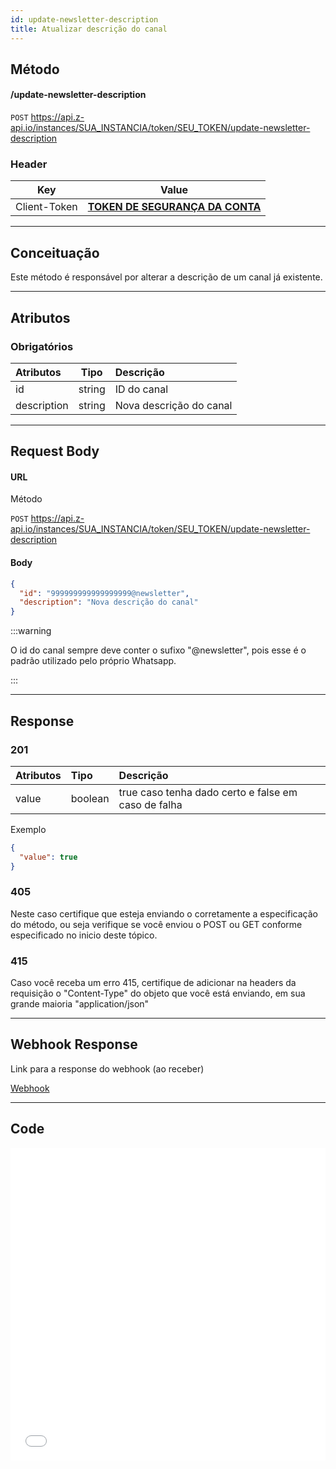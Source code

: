 ```yaml
---
id: update-newsletter-description
title: Atualizar descrição do canal
---
```


## Método

#### /update-newsletter-description

`POST` https://api.z-api.io/instances/SUA_INSTANCIA/token/SEU_TOKEN/update-newsletter-description

### Header

|      Key       |            Value            |
| :------------: |     :-----------------:     |
|  Client-Token  | **[TOKEN DE SEGURANÇA DA CONTA](../security/client-token)** |
---

## Conceituação

Este método é responsável por alterar a descrição de um canal já existente.

---

## Atributos

### Obrigatórios

| Atributos   |  Tipo  | Descrição               |
| :---------  | :----: | :---------------------- |
| id          | string | ID do canal             |
| description | string | Nova descrição do canal |


---

## Request Body

#### URL

Método

`POST` https://api.z-api.io/instances/SUA_INSTANCIA/token/SEU_TOKEN/update-newsletter-description

#### Body

```json
{
  "id": "999999999999999999@newsletter",
  "description": "Nova descrição do canal"
}
```

:::warning

O id do canal sempre deve conter o sufixo "@newsletter", pois esse é o padrão utilizado pelo próprio Whatsapp.

:::

---

## Response

### 201

| Atributos | Tipo    | Descrição                                           |
| :-------- | :------ | :-------------------------------------------------- |
| value     | boolean | true caso tenha dado certo e false em caso de falha |

Exemplo

```json
{
  "value": true
}
```

### 405

Neste caso certifique que esteja enviando o corretamente a especificação do método, ou seja verifique se você enviou o POST ou GET conforme especificado no inicio deste tópico.

### 415

Caso você receba um erro 415, certifique de adicionar na headers da requisição o "Content-Type" do objeto que você está enviando, em sua grande maioria "application/json"

---

## Webhook Response

Link para a response do webhook (ao receber)

[Webhook](../webhooks/on-message-received#response)

---

## Code

<iframe src="//api.apiembed.com/?source=https://raw.githubusercontent.com/Z-API/z-api-docs/main/json-examples/update-newsletter-description.json&targets=all" frameborder="0" scrolling="no" width="100%" height="500px" seamless></iframe>

